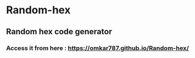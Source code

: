 # Random-hex

## Random hex code generator

### Access it from here : https://omkar787.github.io/Random-hex/
